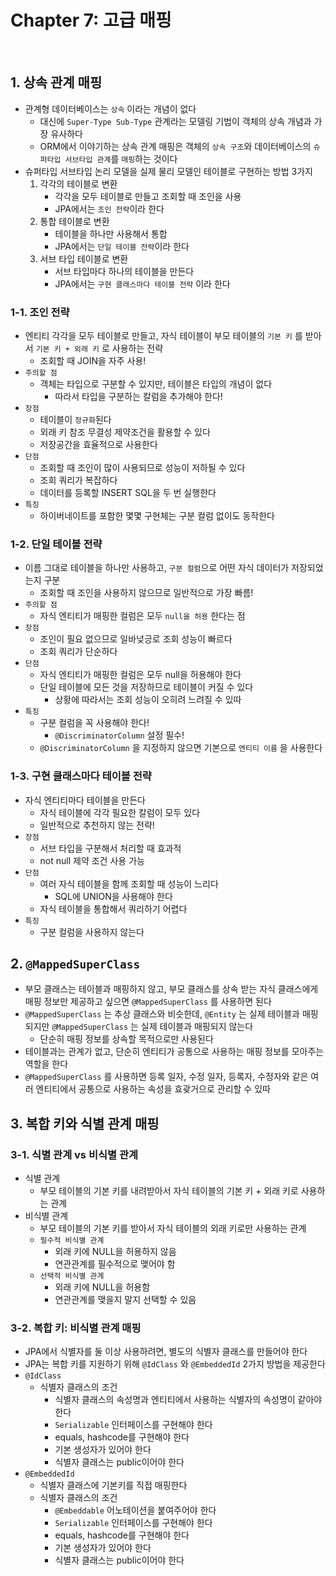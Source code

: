 # Chapter 7: 고급 매핑

<br>

## 1. 상속 관계 매핑

- 관계형 데이터베이스는 `상속` 이라는 개념이 없다
  - 대신에 `Super-Type Sub-Type` 관계라는 모델링 기법이 객체의 상속 개념과 가장 유사하다
  - ORM에서 이야기하는 상속 관계 매핑은 객체의 `상속 구조`와 데이터베이스의 `슈퍼타입 서브타입 관계`를 `매핑`하는 것이다
- 슈퍼타입 서브타입 논리 모델을 실제 물리 모델인 테이블로 구현하는 방법 3가지
    1. 각각의 테이블로 변환
        - 각각을 모두 테이블로 만들고 조회할 때 조인을 사용
        - JPA에서는 `조인 전략`이라 한다
    2. 통합 테이블로 변환
        - 테이블을 하나만 사용해서 통합
        - JPA에서는 `단일 테이블 전략`이라 한다
    3. 서브 타입 테이블로 변환
        - 서브 타입마다 하나의 테이블을 만든다
        - JPA에서는 `구현 클래스마다 테이블 전략` 이라 한다

### 1-1. 조인 전략

- 엔티티 각각을 모두 테이블로 만들고, 자식 테이블이 부모 테이블의 `기본 키` 를 받아서 `기본 키 + 외래 키` 로 사용하는 전략
  - 조회할 때 JOIN을 자주 사용!
- `주의할 점`
  - 객체는 타입으로 구분할 수 있지만, 테이블은 타입의 개념이 없다
    - 따라서 타입을 구분하는 칼럼을 추가해야 한다!
- `장점`
  - 테이블이 `정규화`된다
  - 외래 키 참조 무결성 제약조건을 활용할 수 있다
  - 저장공간을 효율적으로 사용한다
- `단점`
  - 조회할 때 조인이 많이 사용되므로 성능이 저하될 수 있다
  - 조회 쿼리가 복잡하다
  - 데이터를 등록할 INSERT SQL을 두 번 실행한다
- `특징`
  - 하이버네이트를 포함한 몇몇 구현체는 구분 컬럼 없이도 동작한다

### 1-2. 단일 테이블 전략

- 이름 그대로 테이블을 하나만 사용하고, `구분 컬럼`으로 어떤 자식 데이터가 저장되었는지 구분
  - 조회할 때 조인을 사용하지 않으므로 일반적으로 가장 빠름!
- `주의할 점`
  - 자식 엔티티가 매핑한 컬럼은 모두 `null을 허용` 한다는 점
- `장점`
  - 조인이 필요 없으므로 일바넞긍로 조회 성능이 빠르다
  - 조회 쿼리가 단순하다
- `단점`
  - 자식 엔티티가 매핑한 컬럼은 모두 null을 허용해야 한다
  - 단일 테이블에 모든 것을 저장하므로 테이블이 커질 수 있다
    - 상황에 따라서는 조회 성능이 오히려 느려질 수 있따
- `특징`
  - 구분 컬럼을 꼭 사용해야 한다!
    - `@DiscriminatorColumn` 설정 필수!
  - `@DiscriminatorColumn` 을 지정하지 않으면 기본으로 `엔티티 이름` 을 사용한다

### 1-3. 구현 클래스마다 테이블 전략

- 자식 엔티티마다 테이블을 만든다
  - 자식 테이블에 각각 필요한 칼럼이 모두 있다
  - 일반적으로 추천하지 않는 전략!
- `장점`
  - 서브 타입을 구분해서 처리할 때 효과적
  - not null 제약 조건 사용 가능
- `단점`
  - 여러 자식 테이블을 함께 조회할 때 성능이 느리다
    - SQL에 UNION을 사용해야 한다
  - 자식 테이블을 통합해서 쿼리하기 어렵다
- `특징`
  - 구분 컬럼을 사용하지 않는다

## 2. `@MappedSuperClass`

- 부모 클래스는 테이블과 매핑하지 않고, 부모 클래스를 상속 받는 자식 클래스에게 매핑 정보만 제공하고 싶으면 `@MappedSuperClass` 를 사용하면 된다
- `@MappedSuperClass` 는 추상 클래스와 비슷한데, `@Entity` 는 실제 테이블과 매핑되지만 `@MappedSuperClass` 는 실제 테이블과 매핑되지 않는다
  - 단순히 매핑 정보를 상속할 목적으로만 사용된다
- 테이블과는 관계가 없고, 단순히 엔티티가 공통으로 사용하는 매핑 정보를 모아주는 역할을 한다
- `@MappedSuperClass` 를 사용하면 등록 일자, 수정 일자, 등록자, 수정자와 같은 여러 엔티티에서 공통으로 사용하는 속성을 효괒거으로 관리할 수 있따

## 3. 복합 키와 식별 관계 매핑

### 3-1. 식별 관계 vs 비식별 관계

- 식별 관계
  - 부모 테이블의 기본 키를 내려받아서 자식 테이블의 기본 키 + 외래 키로 사용하는 관계
- 비식별 관계
  - 부모 테이블의 기본 키를 받아서 자식 테이블의 외래 키로만 사용하는 관계
  - `필수적 비식별 관계`
    - 외래 키에 NULL을 허용하지 않음
    - 연관관계를 필수적으로 맺어야 함
  - `선택적 비식별 관계`
    - 외래 키에 NULL을 허용함
    - 연관관계를 맺을지 말지 선택할 수 있음

### 3-2. 복합 키: 비식별 관계 매핑

- JPA에서 식별자를 둘 이상 사용하려면, 별도의 식별자 클래스를 만들어야 한다
- JPA는 복합 키를 지원하기 위해 `@IdClass` 와 `@EmbeddedId` 2가지 방법을 제공한다
- `@IdClass`
  - 식별자 클래스의 조건
    - 식별자 클래스의 속성명과 엔티티에서 사용하는 식별자의 속성명이 같아야 한다
    - `Serializable` 인터페이스를 구현해야 한다
    - equals, hashcode를 구현해야 한다
    - 기본 생성자가 있어야 한다
    - 식별자 클래스는 public이어야 한다
- `@EmbeddedId`
  - 식별자 클래스에 기본키를 직접 매핑한다
  - 식별자 클래스의 조건
    - `@Embeddable` 어노테이션을 붙여주어야 한다
    - `Serializable` 인터페이스를 구현해야 한다
    - equals, hashcode를 구현해야 한다
    - 기본 생성자가 있어야 한다
    - 식별자 클래스는 public이어야 한다

